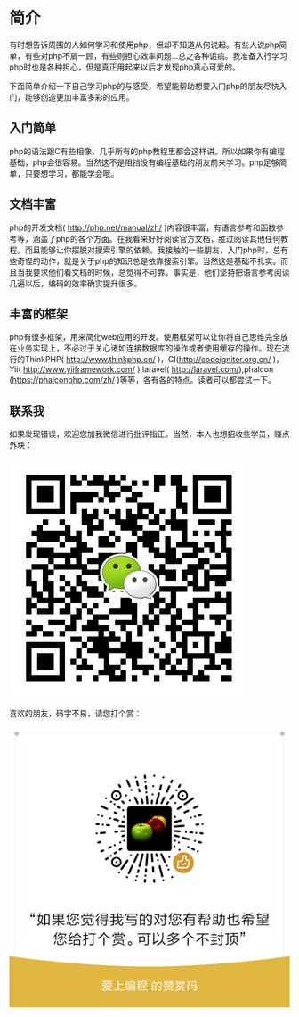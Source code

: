 简介
=======

有时想告诉周围的人如何学习和使用php，但却不知道从何说起。有些人说php简单，有些对php不屑一顾，有些则担心效率问题...总之各种诟病。我准备入行学习php时也是各种担心，但是真正用起来以后才发现php真心可爱的。

下面简单介绍一下自己学习php的与感受，希望能帮助想要入门php的朋友尽快入门，能够创造更加丰富多彩的应用。


##  入门简单
php的语法跟C有些相像，几乎所有的php教程里都会这样讲。所以如果你有编程基础，php会很容易。当然这不是阻挡没有编程基础的朋友前来学习。php足够简单，只要想学习，都能学会哦。
##  文档丰富
php的开发文档( http://php.net/manual/zh/ )内容很丰富，有语言参考和函数参考等，涵盖了php的各个方面。在我看来好好阅读官方文档，胜过阅读其他任何教程。而且能够让你摆脱对搜索引擎的依赖。我接触的一些朋友，入门php时，总有些奇怪的动作，就是关于php的知识总是依靠搜索引擎。当然这是基础不扎实。而且当我要求他们看文档的时候，总觉得不可靠。事实是，他们坚持把语言参考阅读几遍以后，编码的效率确实提升很多。
##  丰富的框架
php有很多框架，用来简化web应用的开发。使用框架可以让你将自己思维完全放在业务实现上，不必过于关心诸如连接数据库的操作或者使用缓存的操作。现在流行的ThinkPHP( http://www.thinkphp.cn/ )，CI(http://codeigniter.org.cn/ )，Yii( http://www.yiiframework.com/ ),laravel( http://laravel.com/),phalcon (https://phalconphp.com/zh/ )等等，各有各的特点。读者可以都尝试一下。

## 联系我
如果发现错误，欢迎您加我微信进行批评指正。当然，本人也想招收些学员，赚点外块：

![微信二维码](images/weixin.jpg)

喜欢的朋友，码字不易，请您打个赏：

![打个赏](images/weixin-reward.png)